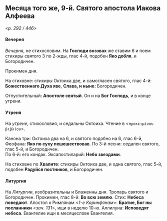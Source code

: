 
## Месяца того же, 9-й. Святого апостола Иакова Алфеева  

<*p. 292 / 446*>

#### Вечерня

*Вечерня*, не стихословим. На **Господи воззвах** же ставим 6 и поем стихиры святого 3 по 2-жды, глас 4-й, 
подобен **Яко добля**, и Богородичен. 

Прокимен дня. 

На стиховне: стихиры Октоиха две, и самогласен святого, глас 4-й: **Божественнаго Духа яве**, 
**Слава, и ныне:** Богородичен.

Отпустительный: **Апостоле святый**. 
Он и на **Бог Господь**, и в конце утрени.

#### Утреня

На *утрене*, стихословия, и седальны Октоиха. Чтение в <`προκειμένου βιβλίου`>. 

Канона три: Октоиха два на 6, и святого подобно на 6, глас 6-й, Феофана: **Яко по суху пешешествовав**. 
По 3-й песни: седален святого, глас 5-й, и Богородичен.    
По 6-й: его кондак. 
Эксапостиларий: **Небо звездами**. 

На стиховне по **Хвалите**: стихиры Октоиха две, и одна святого, глас 5-й, подобен **Радуйся постников**, 
и Богородичен. 

#### Литургия

На *Литургии*, изобразительны и Блаженны дня. Тропарь святого и Богородичен. 
Прокимен, глас 8-й: **Во всю землю**. Стих: **Небеса поведают**. 
Апостол к Римлянам <*1-е Коринфянам*>: **Братие, Бог ны посланники** <*зач. 131*>, ищи в неделю 10-ю. 
Аллилуиа: **Исповедят небеса**. 
Евангелие ищи в месяцеслове Евангелия.
